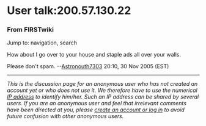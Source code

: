 # User talk:200.57.130.22

### From FIRSTwiki

Jump to: navigation, search

How about I go over to your house and staple ads all over your walls.

Please don't spam. --[Astronouth7303](User:Astronouth7303
"User:Astronouth7303" ) 20:10, 30 Nov 2005 (EST)

* * *

_This is the discussion page for an anonymous user who has not created an
account yet or who does not use it. We therefore have to use the numerical [IP
address](http://www.wikipedia.org/wiki/IP_address "wikipedia:IP_address" ) to
identify him/her. Such an IP address can be shared by several users. If you
are an anonymous user and feel that irrelevant comments have been directed at
you, please [create an account or log in](Special:Userlogin
"Special:Userlogin" ) to avoid future confusion with other anonymous users._

